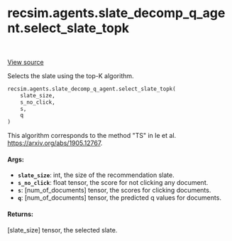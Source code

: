 <div itemscope itemtype="http://developers.google.com/ReferenceObject">
<meta itemprop="name" content="recsim.agents.slate_decomp_q_agent.select_slate_topk" />
<meta itemprop="path" content="Stable" />
</div>

# recsim.agents.slate_decomp_q_agent.select_slate_topk

<table class="tfo-notebook-buttons tfo-api" align="left">
</table>

<a target="_blank" href="https://github.com/google-research/recsim/tree/master/recsim//agents/slate_decomp_q_agent.py">View
source</a>

Selects the slate using the top-K algorithm.

```python
recsim.agents.slate_decomp_q_agent.select_slate_topk(
    slate_size,
    s_no_click,
    s,
    q
)
```

<!-- Placeholder for "Used in" -->

This algorithm corresponds to the method "TS" in Ie et al.
https://arxiv.org/abs/1905.12767.

#### Args:

*   <b>`slate_size`</b>: int, the size of the recommendation slate.
*   <b>`s_no_click`</b>: float tensor, the score for not clicking any document.
*   <b>`s`</b>: [num_of_documents] tensor, the scores for clicking documents.
*   <b>`q`</b>: [num_of_documents] tensor, the predicted q values for documents.

#### Returns:

[slate_size] tensor, the selected slate.
